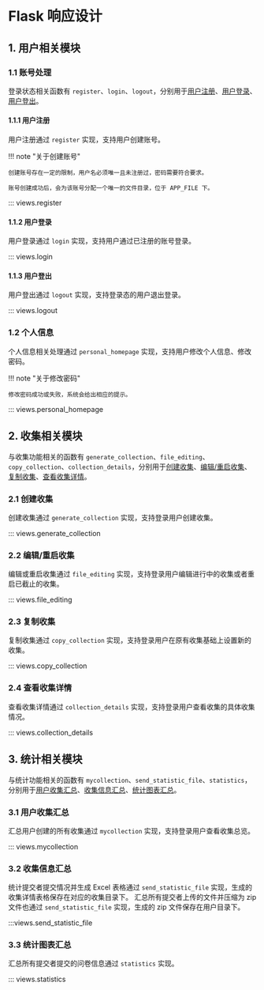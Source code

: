 # Flask 响应设计

## 1. 用户相关模块

### 1.1 账号处理

登录状态相关函数有 `register`、`login`、`logout`，分别用于[用户注册](#111)、[用户登录](#112)、[用户登出](#113)。

#### 1.1.1 用户注册

用户注册通过 `register` 实现，支持用户创建账号。

!!! note "关于创建账号"

    创建账号存在一定的限制，用户名必须唯一且未注册过，密码需要符合要求。

    账号创建成功后，会为该账号分配一个唯一的文件目录，位于 APP_FILE 下。

::: views.register

#### 1.1.2 用户登录

用户登录通过 `login` 实现，支持用户通过已注册的账号登录。

::: views.login

#### 1.1.3 用户登出

用户登出通过 `logout` 实现，支持登录态的用户退出登录。

::: views.logout

### 1.2 个人信息

个人信息相关处理通过 `personal_homepage` 实现，支持用户修改个人信息、修改密码。

!!! note "关于修改密码"

    修改密码成功或失败，系统会给出相应的提示。

::: views.personal_homepage

## 2. 收集相关模块

与收集功能相关的函数有 `generate_collection`、`file_editing`、`copy_collection`、`collection_details`，分别用于[创建收集](#21)、[编辑/重启收集](#22)、[复制收集](#23)、[查看收集详情](#24)。

### 2.1 创建收集

创建收集通过 `generate_collection` 实现，支持登录用户创建收集。

::: views.generate_collection

### 2.2 编辑/重启收集

编辑或重启收集通过 `file_editing` 实现，支持登录用户编辑进行中的收集或者重启已截止的收集。

::: views.file_editing

### 2.3 复制收集

复制收集通过 `copy_collection` 实现，支持登录用户在原有收集基础上设置新的收集。

::: views.copy_collection

### 2.4 查看收集详情

查看收集详情通过 `collection_details` 实现，支持登录用户查看收集的具体收集情况。

::: views.collection_details

## 3. 统计相关模块

与统计功能相关的函数有 `mycollection`、`send_statistic_file`、`statistics`，分别用于[用户收集汇总](#31)、[收集信息汇总](#32)、[统计图表汇总](#33)。

### 3.1 用户收集汇总

汇总用户创建的所有收集通过 `mycollection` 实现，支持登录用户查看收集总览。

::: views.mycollection

### 3.2 收集信息汇总

统计提交者提交情况并生成 Excel 表格通过 `send_statistic_file` 实现，生成的收集详情表格保存在对应的收集目录下。
汇总所有提交者上传的文件并压缩为 zip 文件也通过 `send_statistic_file` 实现，生成的 zip 文件保存在用户目录下。

:::views.send_statistic_file

### 3.3 统计图表汇总

汇总所有提交者提交的问卷信息通过 `statistics` 实现。

::: views.statistics
